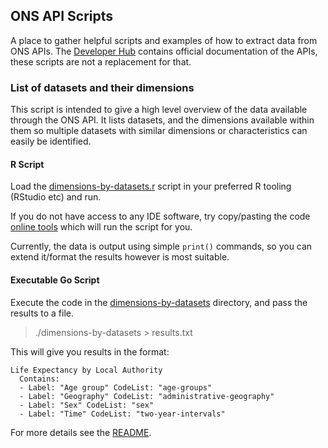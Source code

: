 ## ONS API Scripts

A place to gather helpful scripts and examples of how to extract data from ONS APIs. The [Developer Hub](developer.ons.gov.uk) contains official documentation of the APIs, these scripts are not a replacement for that.

### List of datasets and their dimensions

This script is intended to give a high level overview of the data available through the ONS API.
It lists datasets, and the dimensions available within them so multiple datasets with similar 
dimensions or characteristics can easily be identified.

#### R Script

Load the [dimensions-by-datasets.r](r/dimensions-by-datasets.r) script in your preferred R tooling (RStudio etc) and run. 

If you do not have access to any IDE software, try copy/pasting the code [online tools](https://makemeanalyst.com/run-your-r-code/) which will run the script for you.

Currently, the data is output using simple `print()` commands, so you can extend it/format the results however is most suitable.

#### Executable Go Script

Execute the code in the [dimensions-by-datasets](dimensions-by-datasets) directory, and pass the results to a file.

> ./dimensions-by-datasets > results.txt

This will give you results in the format:

```
Life Expectancy by Local Authority
  Contains:
  - Label: "Age group" CodeList: "age-groups"
  - Label: "Geography" CodeList: "administrative-geography"
  - Label: "Sex" CodeList: "sex"
  - Label: "Time" CodeList: "two-year-intervals"
  ```
For more details see the [README](dimensions-by-datasets/README.md).

